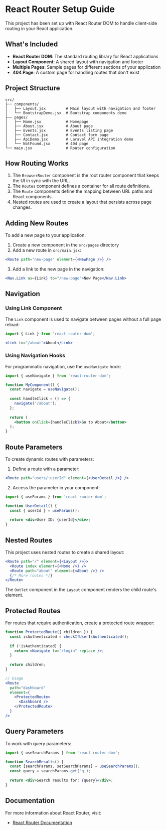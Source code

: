 # React Router Setup Guide

This project has been set up with React Router DOM to handle client-side routing in your React application.

## What's Included

- **React Router DOM**: The standard routing library for React applications
- **Layout Component**: A shared layout with navigation and footer
- **Multiple Pages**: Sample pages for different sections of your application
- **404 Page**: A custom page for handling routes that don't exist

## Project Structure

```
src/
├── components/
│   ├── Layout.jsx         # Main layout with navigation and footer
│   └── BootstrapDemo.jsx  # Bootstrap components demo
├── pages/
│   ├── Home.jsx           # Homepage
│   ├── About.jsx          # About page
│   ├── Events.jsx         # Events listing page
│   ├── Contact.jsx        # Contact form page
│   ├── ApiDemo.jsx        # Laravel API integration demo
│   └── NotFound.jsx       # 404 page
└── main.jsx               # Router configuration
```

## How Routing Works

1. The `BrowserRouter` component is the root router component that keeps the UI in sync with the URL.
2. The `Routes` component defines a container for all route definitions.
3. The `Route` components define the mapping between URL paths and React components.
4. Nested routes are used to create a layout that persists across page changes.

## Adding New Routes

To add a new page to your application:

1. Create a new component in the `src/pages` directory
2. Add a new route in `src/main.jsx`:

```jsx
<Route path="new-page" element={<NewPage />} />
```

3. Add a link to the new page in the navigation:

```jsx
<Nav.Link as={Link} to="/new-page">New Page</Nav.Link>
```

## Navigation

### Using Link Component

The `Link` component is used to navigate between pages without a full page reload:

```jsx
import { Link } from 'react-router-dom';

<Link to="/about">About</Link>
```

### Using Navigation Hooks

For programmatic navigation, use the `useNavigate` hook:

```jsx
import { useNavigate } from 'react-router-dom';

function MyComponent() {
  const navigate = useNavigate();
  
  const handleClick = () => {
    navigate('/about');
  };
  
  return (
    <button onClick={handleClick}>Go to About</button>
  );
}
```

## Route Parameters

To create dynamic routes with parameters:

1. Define a route with a parameter:

```jsx
<Route path="users/:userId" element={<UserDetail />} />
```

2. Access the parameter in your component:

```jsx
import { useParams } from 'react-router-dom';

function UserDetail() {
  const { userId } = useParams();
  
  return <div>User ID: {userId}</div>;
}
```

## Nested Routes

This project uses nested routes to create a shared layout:

```jsx
<Route path="/" element={<Layout />}>
  <Route index element={<Home />} />
  <Route path="about" element={<About />} />
  {/* More routes */}
</Route>
```

The `Outlet` component in the `Layout` component renders the child route's element.

## Protected Routes

For routes that require authentication, create a protected route wrapper:

```jsx
function ProtectedRoute({ children }) {
  const isAuthenticated = checkIfUserIsAuthenticated();
  
  if (!isAuthenticated) {
    return <Navigate to="/login" replace />;
  }
  
  return children;
}

// Usage
<Route 
  path="dashboard" 
  element={
    <ProtectedRoute>
      <Dashboard />
    </ProtectedRoute>
  } 
/>
```

## Query Parameters

To work with query parameters:

```jsx
import { useSearchParams } from 'react-router-dom';

function SearchResults() {
  const [searchParams, setSearchParams] = useSearchParams();
  const query = searchParams.get('q');
  
  return <div>Search results for: {query}</div>;
}
```

## Documentation

For more information about React Router, visit:
- [React Router Documentation](https://reactrouter.com/en/main)
